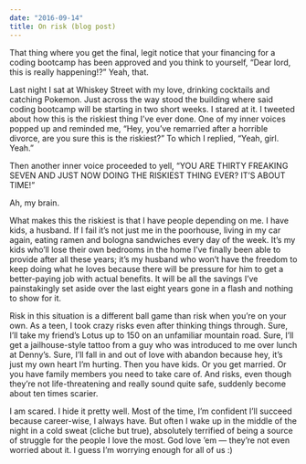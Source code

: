 ```yaml
---
date: "2016-09-14"
title: On risk (blog post)
---
```


That thing where you get the final, legit notice that your financing for a coding bootcamp has been approved and you think to yourself, “Dear lord, this is really happening!?” Yeah, that.

Last night I sat at Whiskey Street with my love, drinking cocktails and catching Pokemon. Just across the way stood the building where said coding bootcamp will be starting in two short weeks. I stared at it. I tweeted about how this is the riskiest thing I’ve ever done. One of my inner voices popped up and reminded me, “Hey, you’ve remarried after a horrible divorce, are you sure this is the riskiest?” To which I replied, “Yeah, girl. Yeah.”

Then another inner voice proceeded to yell, “YOU ARE THIRTY FREAKING SEVEN AND JUST NOW DOING THE RISKIEST THING EVER? IT’S ABOUT TIME!”

Ah, my brain.

What makes this the riskiest is that I have people depending on me. I have kids, a husband. If I fail it’s not just me in the poorhouse, living in my car again, eating ramen and bologna sandwiches every day of the week. It’s my kids who’ll lose their own bedrooms in the home I’ve finally been able to provide after all these years; it’s my husband who won’t have the freedom to keep doing what he loves because there will be pressure for him to get a better-paying job with actual benefits. It will be all the savings I’ve painstakingly set aside over the last eight years gone in a flash and nothing to show for it.

Risk in this situation is a different ball game than risk when you’re on your own. As a teen, I took crazy risks even after thinking things through. Sure, I’ll take my friend’s Lotus up to 150 on an unfamiliar mountain road. Sure, I’ll get a jailhouse-style tattoo from a guy who was introduced to me over lunch at Denny’s. Sure, I’ll fall in and out of love with abandon because hey, it’s just my own heart I’m hurting. Then you have kids. Or you get married. Or you have family members you need to take care of. And risks, even though they’re not life-threatening and really sound quite safe, suddenly become about ten times scarier.

I am scared. I hide it pretty well. Most of the time, I’m confident I’ll succeed because career-wise, I always have. But often I wake up in the middle of the night in a cold sweat (cliche but true), absolutely terrified of being a source of struggle for the people I love the most. God love ’em — they’re not even worried about it. I guess I’m worrying enough for all of us :)
